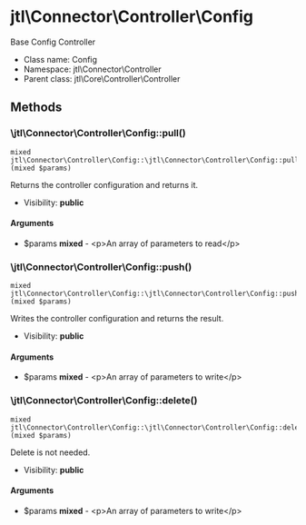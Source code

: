 jtl\Connector\Controller\Config
===============

Base Config Controller




* Class name: Config
* Namespace: jtl\Connector\Controller
* Parent class: jtl\Core\Controller\Controller







Methods
-------


### \jtl\Connector\Controller\Config::pull()

```
mixed jtl\Connector\Controller\Config::\jtl\Connector\Controller\Config::pull()(mixed $params)
```

Returns the controller configuration and returns it.



* Visibility: **public**

#### Arguments

* $params **mixed** - &lt;p&gt;An array of parameters to read&lt;/p&gt;



### \jtl\Connector\Controller\Config::push()

```
mixed jtl\Connector\Controller\Config::\jtl\Connector\Controller\Config::push()(mixed $params)
```

Writes the controller configuration and returns the result.



* Visibility: **public**

#### Arguments

* $params **mixed** - &lt;p&gt;An array of parameters to write&lt;/p&gt;



### \jtl\Connector\Controller\Config::delete()

```
mixed jtl\Connector\Controller\Config::\jtl\Connector\Controller\Config::delete()(mixed $params)
```

Delete is not needed.



* Visibility: **public**

#### Arguments

* $params **mixed** - &lt;p&gt;An array of parameters to write&lt;/p&gt;


